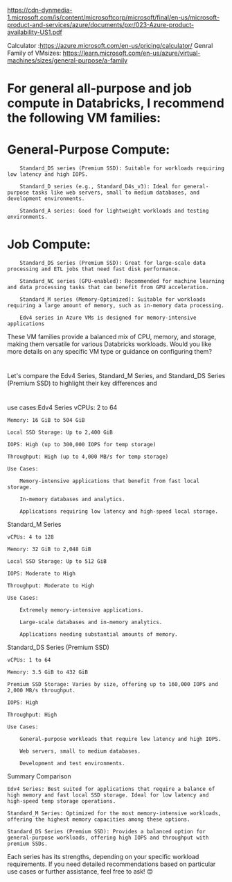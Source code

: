 https://cdn-dynmedia-1.microsoft.com/is/content/microsoftcorp/microsoft/final/en-us/microsoft-product-and-services/azure/documents/pxr/023-Azure-product-availability-US1.pdf

Calculator :https://azure.microsoft.com/en-us/pricing/calculator/
Genral Family of VMsizes: https://learn.microsoft.com/en-us/azure/virtual-machines/sizes/general-purpose/a-family

# For general all-purpose and job compute in Databricks, I recommend the following VM families:

   # General-Purpose Compute:

        Standard_DS series (Premium SSD): Suitable for workloads requiring low latency and high IOPS.

        Standard_D series (e.g., Standard_D4s_v3): Ideal for general-purpose tasks like web servers, small to medium databases, and development environments.

        Standard_A series: Good for lightweight workloads and testing environments.

   # Job Compute:

        Standard_DS series (Premium SSD): Great for large-scale data processing and ETL jobs that need fast disk performance.

        Standard_NC series (GPU-enabled): Recommended for machine learning and data processing tasks that can benefit from GPU acceleration.

        Standard_M series (Memory-Optimized): Suitable for workloads requiring a large amount of memory, such as in-memory data processing.
        
        Edv4 series in Azure VMs is designed for memory-intensive applications

These VM families provide a balanced mix of CPU, memory, and storage, making them versatile for various Databricks workloads. Would you like more details on any specific VM type or guidance on configuring them?

# ########################################################################
Let's compare the Edv4 Series, Standard_M Series, and Standard_DS 
Series (Premium SSD) to highlight their key differences and 
# #############################################################################
use cases:Edv4 Series
    vCPUs: 2 to 64

    Memory: 16 GiB to 504 GiB

    Local SSD Storage: Up to 2,400 GiB

    IOPS: High (up to 300,000 IOPS for temp storage)

    Throughput: High (up to 4,000 MB/s for temp storage)

    Use Cases:

        Memory-intensive applications that benefit from fast local storage.

        In-memory databases and analytics.

        Applications requiring low latency and high-speed local storage.

Standard_M Series

    vCPUs: 4 to 128

    Memory: 32 GiB to 2,048 GiB

    Local SSD Storage: Up to 512 GiB

    IOPS: Moderate to High

    Throughput: Moderate to High

    Use Cases:

        Extremely memory-intensive applications.

        Large-scale databases and in-memory analytics.

        Applications needing substantial amounts of memory.

Standard_DS Series (Premium SSD)

    vCPUs: 1 to 64

    Memory: 3.5 GiB to 432 GiB

    Premium SSD Storage: Varies by size, offering up to 160,000 IOPS and 2,000 MB/s throughput.

    IOPS: High

    Throughput: High

    Use Cases:

        General-purpose workloads that require low latency and high IOPS.

        Web servers, small to medium databases.

        Development and test environments.

Summary Comparison

    Edv4 Series: Best suited for applications that require a balance of high memory and fast local SSD storage. Ideal for low latency and high-speed temp storage operations.

    Standard_M Series: Optimized for the most memory-intensive workloads, offering the highest memory capacities among these options.

    Standard_DS Series (Premium SSD): Provides a balanced option for general-purpose workloads, offering high IOPS and throughput with premium SSDs.

Each series has its strengths, depending on your specific workload requirements. If you need detailed recommendations based on particular use cases or further assistance, feel free to ask! 😊